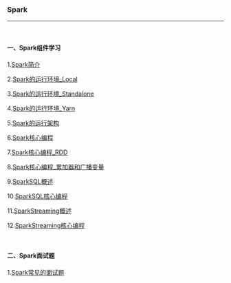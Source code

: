 ### Spark

---

<br>

#### 一、Spark组件学习

1.[Spark简介](Spark简介.md)

2.[Spark的运行环境_Local](Spark的运行环境_Local.md)

3.[Spark的运行环境_Standalone](Spark的运行环境_Standalone.md)

4.[Spark的运行环境_Yarn](Spark的运行环境_Yarn.md)

5.[Spark的运行架构](Spark的运行架构.md)

6.[Spark核心编程](Spark核心编程.md)

7.[Spark核心编程_RDD](Spark核心编程_RDD.md)

8.[Spark核心编程_累加器和广播变量](Spark核心编程_累加器和广播变量.md)

9.[SparkSQL概述](Spark概述.md)

10.[SparkSQL核心编程](SparkSQL核心编程.md)

11.[SparkStreaming概述](SparkStreaming概述.md)

12.[SparkStreaming核心编程](SparkStreaming核心编程.md)

<br>

#### 二、Spark面试题

1.[Spark常见的面试题](Spark常见的面试题.md)